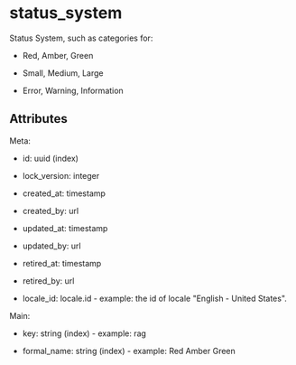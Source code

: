 # status_system


Status System, such as categories for:

* Red, Amber, Green

* Small, Medium, Large

* Error, Warning, Information


## Attributes

Meta:

  * id: uuid (index)

  * lock_version: integer

  * created_at: timestamp

  * created_by: url

  * updated_at: timestamp

  * updated_by: url

  * retired_at: timestamp

  * retired_by: url

  * locale_id: locale.id - example: the id of locale "English - United States".

Main:

  * key: string (index) - example: rag

  * formal_name: string (index) - example: Red Amber Green


